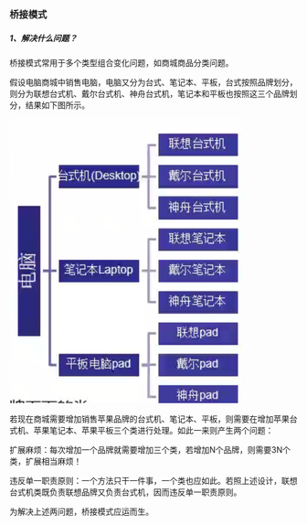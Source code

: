 ### 桥接模式

##### 1、解决什么问题？

桥接模式常用于多个类型组合变化问题，如商城商品分类问题。

假设电脑商城中销售电脑，电脑又分为台式、笔记本、平板，台式按照品牌划分，则分为联想台式机、戴尔台式机、神舟台式机，笔记本和平板也按照这三个品牌划分，结果如下图所示。

![](/assets/桥接模式问题图.png)

若现在商城需要增加销售苹果品牌的台式机、笔记本、平板，则需要在增加苹果台式机、苹果笔记本、苹果平板三个类进行处理。如此一来则产生两个问题：

扩展麻烦：每次增加一个品牌就需要增加三个类，若增加N个品牌，则需要3N个类，扩展相当麻烦！

违反单一职责原则：一个方法只干一件事，一个类也应如此。若照上述设计，联想台式机类既负责联想品牌又负责台式机，因而违反单一职责原则。

为解决上述两问题，桥接模式应运而生。

